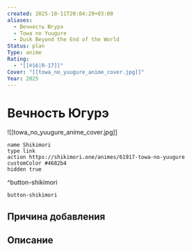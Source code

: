 ```yaml
---
created: 2025-10-11T20:04:29+03:00
aliases:
  - Вечность Югурэ
  - Towa no Yuugure
  - Dusk Beyond the End of the World
Status: plan
Type: anime
Rating:
  - "[[®️16|R-17]]"
Cover: "[[towa_no_yuugure_anime_cover.jpg]]"
Year: 2025
---
```


# Вечность Югурэ

![[towa_no_yuugure_anime_cover.jpg]]



```button
name Shikimori
type link
action https://shikimori.one/animes/61917-towa-no-yuugure
customColor #4682b4
hidden true
```
^button-shikimori





`button-shikimori`

## Причина добавления




## Описание


